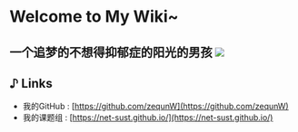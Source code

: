 # Welcome to My Wiki~

一个追梦的不想得抑郁症的阳光的男孩
![](E:/微信图片_20211227130233.jpg)
---
## ♪ Links

- 我的GitHub : [https://github.com/zequnW](https://github.com/zequnW)
- 我的课题组 : [https://net-sust.github.io/](https://net-sust.github.io/)